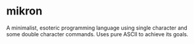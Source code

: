 # mikron
A minimalist, esoteric programming language using single character and some double character commands.
Uses pure ASCII to achieve its goals.
